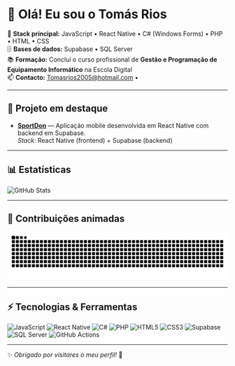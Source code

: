 # 👋 Olá! Eu sou o Tomás Rios

🎯 **Stack principal:** JavaScript • React Native • C# (Windows Forms) • PHP • HTML • CSS  
🗄️ **Bases de dados:** Supabase • SQL Server  
📚 **Formação:** Concluí o curso profissional de **Gestão e Programação de Equipamento Informático** na Escola Digital  
📫 **Contacto:** <Tomasrios2005@hotmail.com> •

---

## 🚀 Projeto em destaque

- [**SportDon**](https://github.com/7Rios/SportDon) — Aplicação mobile desenvolvida em React Native com backend em Supabase.  
  _Stack_: React Native (frontend) + Supabase (backend) 

---

## 📊 Estatísticas

![GitHub Stats](https://github-readme-stats.vercel.app/api?username=7Rios&show_icons=true&theme=dracula)

---

## 🐍 Contribuições animadas

![Snake animation](https://raw.githubusercontent.com/7Rios/7Rios/output/snake.svg)

---

## ⚡ Tecnologias & Ferramentas

![JavaScript](https://img.shields.io/badge/JavaScript-F7DF1E?style=for-the-badge&logo=javascript&logoColor=black)
![React Native](https://img.shields.io/badge/React_Native-20232A?style=for-the-badge&logo=react&logoColor=61DAFB)
![C#](https://img.shields.io/badge/C%23-239120?style=for-the-badge&logo=c-sharp&logoColor=white)
![PHP](https://img.shields.io/badge/PHP-777BB4?style=for-the-badge&logo=php&logoColor=white)
![HTML5](https://img.shields.io/badge/HTML5-E34F26?style=for-the-badge&logo=html5&logoColor=white)
![CSS3](https://img.shields.io/badge/CSS3-1572B6?style=for-the-badge&logo=css3&logoColor=white)
![Supabase](https://img.shields.io/badge/Supabase-3ECF8E?style=for-the-badge&logo=supabase&logoColor=white)
![SQL Server](https://img.shields.io/badge/SQL_Server-CC2927?style=for-the-badge&logo=microsoft-sql-server&logoColor=white)
![GitHub Actions](https://img.shields.io/badge/GitHub_Actions-2088FF?style=for-the-badge&logo=github-actions&logoColor=white)

---

✨ _Obrigado por visitares o meu perfil!_ 🚀
